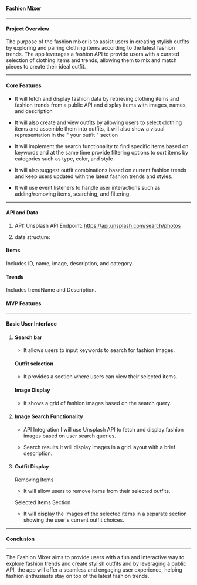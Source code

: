 #### **Fashion Mixer**

---


#### **Project Overview**


The purpose of the fashion mixer is to assist users in creating stylish outfits by exploring and pairing clothing items according to the latest fashion trends. The app leverages a fashion API to provide users with a curated selection
of clothing items and trends, allowing them to mix and match pieces to create their ideal outfit.

---


#### **Core Features**


- It will fetch and display fashion data by retrieving clothing items and fashion trends from a public API and display items with images, names, and description
  
- It will also create and view outfits by allowing users to select clothing items and assemble them into outfits, it will also show a visual representation in the " your outfit " section
  
- It will implement the search functionality to find specific items based on keywords and at the same time provide filtering options to sort items by categories such as type, color, and style
  
- It will also suggest outfit combinations based on current fashion trends and keep users updated with the latest fashion trends and styles.
  
- It will use event listeners to handle user interactions such as adding/removing items, searching, and filtering.


---


#### **API and Data**
1. API: Unsplash API
Endpoint: https://api.unsplash.com/search/photos




3. data structure:
  #### **Items**
  
  Includes ID, name, image, description, and category.

    

  #### **Trends**
  
  Includes trendName and Description.

    


#### **MVP Features**

---

#### **Basic User Interface**

1. #### **Search bar**
   
    - It allows users to input keywords to search for fashion Images.

  
   #### **Outfit selection**
  
    - It provides a section where users can view their selected items.
  

   #### **Image Display**
  
    - It shows a grid of fashion images based on the search query.



2. #### **Image Search Functionality**


   - API Integration
        I will use Unsplash API to fetch and display fashion images based on user search queries.

   - Search results
        It will display images in a grid layout with a brief description.



3. #### **Outfit Display**


   Removing Items
 
     - It will allow users to remove items from their selected outfits.

   Selected Items Section
 
     - It will display the Images of the selected items in a separate section showing the user's current outfit choices.


---


#### **Conclusion**

---

The Fashion Mixer aims to provide users with a fun and interactive way to explore fashion trends and create stylish outfits and by leveraging a public API, the app will offer a seamless and engaging user experience, helping fashion enthusiasts stay on top of the latest fashion trends.
